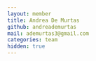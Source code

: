 ```yaml
---
layout: member
title: Andrea De Murtas
github: andreademurtas
mail: ademurtas3@gmail.com
categories: team
hidden: true
---
```



